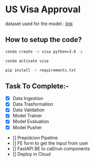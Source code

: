 # US Visa Approval 


dataset used for the model : [link](https://www.kaggle.com/datasets/moro23/easyvisa-dataset)

## How to setup the code?

```bash
conda create -n visa python=3.8 -y
```

```bash
conda activate visa
```

```bash
pip install -r requirements.txt
```


## Task To Complete:-

- [x] Data Ingestion
- [x] Data Trasformation
- [x] Data Validation
- [x] Model Trainer
- [x] Model Evaluation
- [x] Model Pusher
- [] Prepidcion Pipeline 
- [] FE form to get the input from user 
- [] FastAPI BE to call/run components 
- [] Deploy in Cloud
